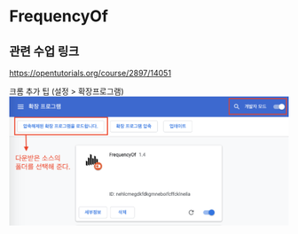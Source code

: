 # FrequencyOf

## 관련 수업 링크 <br>
https://opentutorials.org/course/2897/14051




크롬 추가 팁 (설정 > 확장프로그램)
![chrome tip](https://github.com/ks2colorworld/FrequencyOf/blob/master/add%20chrome%20extension%20tip.png)
